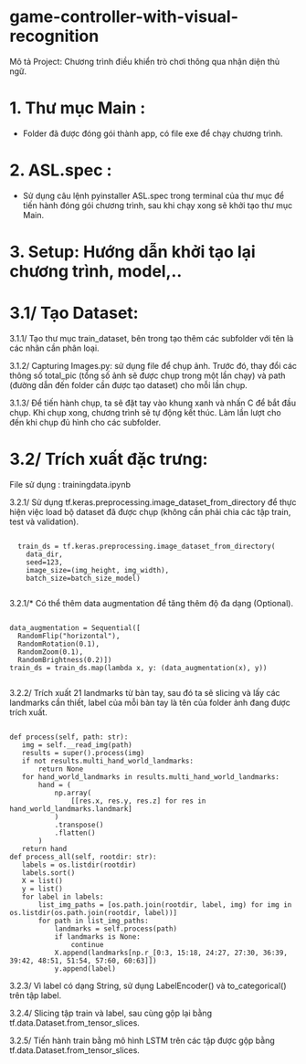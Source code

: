 # game-controller-with-visual-recognition
Mô tả Project: Chương trình điều khiển trò chơi thông qua nhận diện thủ ngữ.
# 1. Thư mục Main :
- Folder đã được đóng gói thành app, có file exe để chạy chương trình.
# 2. ASL.spec :
- Sử dụng câu lệnh pyinstaller ASL.spec trong terminal của thư mục để tiến hành đóng gói chương trình, sau khi chạy xong sẽ khởi tạo thư mục Main.
# 3. Setup: Hướng dẫn khởi tạo lại chương trình, model,..

# 3.1/ Tạo Dataset:

 3.1.1/ Tạo thư mục train_dataset, bên trong tạo thêm các subfolder với tên là các nhãn cần phân loại.
 
 3.1.2/ Capturing Images.py: sử dụng file để chụp ảnh. Trước đó, thay đổi các thông số total_pic (tổng số ảnh sẽ được chụp trong một lần chạy) và path (đường dẫn đến folder cần được tạo dataset) cho mỗi lần chụp.
 
 3.1.3/ Để tiến hành chụp, ta sẽ đặt tay vào khung xanh và nhấn C để bắt đầu chụp. Khi chụp xong, chương trình sẽ tự động kết thúc. Làm lần lượt cho đến khi chụp đủ hình cho các subfolder.
 
# 3.2/ Trích xuất đặc trưng:

  File sử dụng : trainingdata.ipynb
  
  3.2.1/ Sử dụng tf.keras.preprocessing.image_dataset_from_directory để thực hiện việc load bộ dataset đã được chụp (không cần phải chia các tập train, test và validation).
 
  <code> 
  train_ds = tf.keras.preprocessing.image_dataset_from_directory(
    data_dir,
    seed=123,
    image_size=(img_height, img_width),
    batch_size=batch_size_model) 
  </code>
  
  3.2.1/* Có thể thêm data augmentation để tăng thêm độ đa dạng (Optional).
  
  <code>
data_augmentation = Sequential([
  RandomFlip("horizontal"),
  RandomRotation(0.1),
  RandomZoom(0.1),
  RandomBrightness(0.2)]) 
train_ds = train_ds.map(lambda x, y: (data_augmentation(x), y))
  </code>
  
  3.2.2/ Trích xuất 21 landmarks từ bàn tay, sau đó ta sẽ slicing và lấy các landmarks cần thiết, label của mỗi bàn tay là tên của folder ảnh đang được trích xuất.

<code>
def process(self, path: str):
   img = self.__read_img(path)
   results = super().process(img)
   if not results.multi_hand_world_landmarks:
       return None
   for hand_world_landmarks in results.multi_hand_world_landmarks:
       hand = (
           np.array(
               [[res.x, res.y, res.z] for res in hand_world_landmarks.landmark]
           )
           .transpose()
           .flatten()
       )
   return hand
def process_all(self, rootdir: str):
   labels = os.listdir(rootdir)
   labels.sort()
   X = list()
   y = list()
   for label in labels:
       list_img_paths = [os.path.join(rootdir, label, img) for img in os.listdir(os.path.join(rootdir, label))]
       for path in list_img_paths:
           landmarks = self.process(path)
           if landmarks is None:
               continue
           X.append(landmarks[np.r_[0:3, 15:18, 24:27, 27:30, 36:39, 39:42, 48:51, 51:54, 57:60, 60:63]]) 
           y.append(label)</code>
  
  3.2.3/ Vì label có dạng String, sử dụng LabelEncoder() và to_categorical() trên tập label.
  
  3.2.4/ Slicing tập train và label, sau cùng gộp lại bằng tf.data.Dataset.from_tensor_slices.
  
  3.2.5/ Tiến hành train bằng mô hình LSTM trên các tập được gộp bằng tf.data.Dataset.from_tensor_slices.
 
